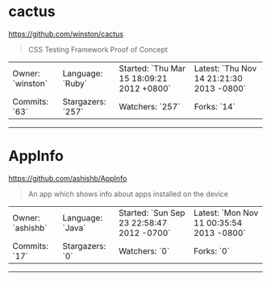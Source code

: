 # cactus

https://github.com/winston/cactus
<blockquote>
CSS Testing Framework Proof of Concept
</blockquote>

<table>
<tr><td>Owner: `winston`</td>
    <td>Language: `Ruby`</td>
    <td>Started: `Thu Mar 15 18:09:21 2012 +0800`</td>
    <td>Latest: `Thu Nov 14 21:21:30 2013 -0800`</td></tr>
<tr><td>Commits: `63`</td>
    <td>Stargazers: `257`</td>
    <td>Watchers: `257`</td>
    <td>Forks: `14`</td></tr>
</table>

---

# AppInfo

https://github.com/ashishb/AppInfo
<blockquote>
An app which shows info about apps installed on the device
</blockquote>

<table>
<tr><td>Owner: `ashishb`</td>
    <td>Language: `Java`</td>
    <td>Started: `Sun Sep 23 22:58:47 2012 -0700`</td>
    <td>Latest: `Mon Nov 11 00:35:54 2013 -0800`</td></tr>
<tr><td>Commits: `17`</td>
    <td>Stargazers: `0`</td>
    <td>Watchers: `0`</td>
    <td>Forks: `0`</td></tr>
</table>

---

